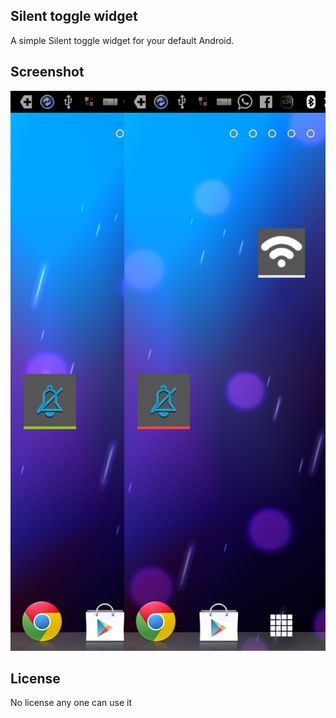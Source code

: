 
Silent toggle widget
------------------------------------

A simple Silent toggle widget for your default Android.


Screenshot
------------

![Screenshot](https://github.com/siddhpuraamitr/Scilent_widget_toggle/blob/master/screenshots/screenshot.png)

License
-------------------------

No license any one can use it 
